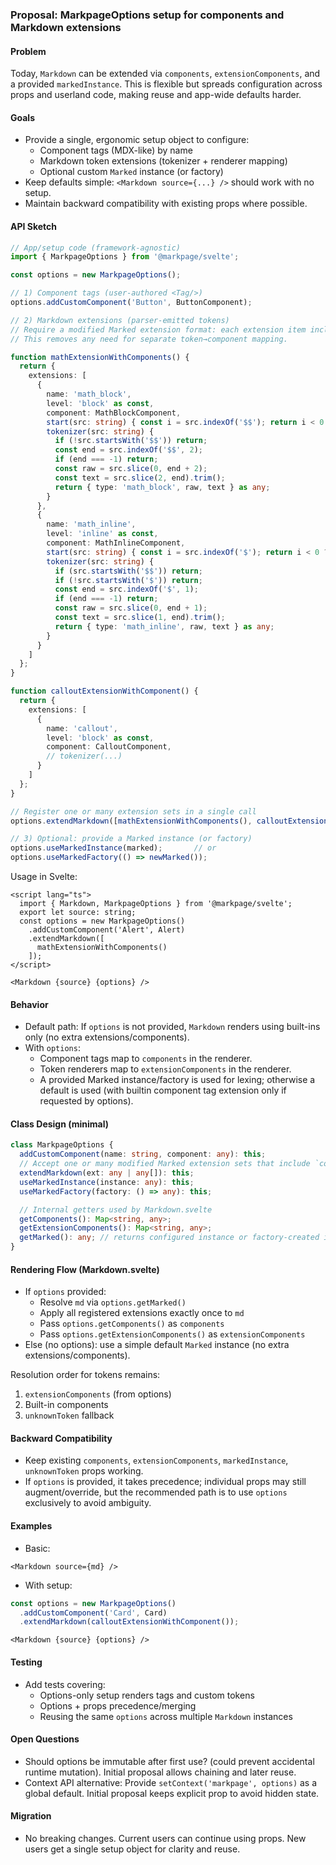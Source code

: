 ### Proposal: MarkpageOptions setup for components and Markdown extensions

#### Problem
Today, `Markdown` can be extended via `components`, `extensionComponents`, and a provided `markedInstance`. This is flexible but spreads configuration across props and userland code, making reuse and app-wide defaults harder.

#### Goals
- Provide a single, ergonomic setup object to configure:
  - Component tags (MDX-like) by name
  - Markdown token extensions (tokenizer + renderer mapping)
  - Optional custom `Marked` instance (or factory)
- Keep defaults simple: `<Markdown source={...} />` should work with no setup.
- Maintain backward compatibility with existing props where possible.

#### API Sketch
```ts
// App/setup code (framework-agnostic)
import { MarkpageOptions } from '@markpage/svelte';

const options = new MarkpageOptions();

// 1) Component tags (user-authored <Tag/>)
options.addCustomComponent('Button', ButtonComponent);

// 2) Markdown extensions (parser-emitted tokens)
// Require a modified Marked extension format: each extension item includes `component`.
// This removes any need for separate token→component mapping.

function mathExtensionWithComponents() {
  return {
    extensions: [
      {
        name: 'math_block',
        level: 'block' as const,
        component: MathBlockComponent,
        start(src: string) { const i = src.indexOf('$$'); return i < 0 ? undefined : i; },
        tokenizer(src: string) {
          if (!src.startsWith('$$')) return;
          const end = src.indexOf('$$', 2);
          if (end === -1) return;
          const raw = src.slice(0, end + 2);
          const text = src.slice(2, end).trim();
          return { type: 'math_block', raw, text } as any;
        }
      },
      {
        name: 'math_inline',
        level: 'inline' as const,
        component: MathInlineComponent,
        start(src: string) { const i = src.indexOf('$'); return i < 0 ? undefined : i; },
        tokenizer(src: string) {
          if (src.startsWith('$$')) return;
          if (!src.startsWith('$')) return;
          const end = src.indexOf('$', 1);
          if (end === -1) return;
          const raw = src.slice(0, end + 1);
          const text = src.slice(1, end).trim();
          return { type: 'math_inline', raw, text } as any;
        }
      }
    ]
  };
}

function calloutExtensionWithComponent() {
  return {
    extensions: [
      {
        name: 'callout',
        level: 'block' as const,
        component: CalloutComponent,
        // tokenizer(...)
      }
    ]
  };
}

// Register one or many extension sets in a single call
options.extendMarkdown([mathExtensionWithComponents(), calloutExtensionWithComponent()]);

// 3) Optional: provide a Marked instance (or factory)
options.useMarkedInstance(marked);       // or
options.useMarkedFactory(() => newMarked());
```

Usage in Svelte:
```svelte
<script lang="ts">
  import { Markdown, MarkpageOptions } from '@markpage/svelte';
  export let source: string;
  const options = new MarkpageOptions()
    .addCustomComponent('Alert', Alert)
    .extendMarkdown([
      mathExtensionWithComponents()
    ]);
</script>

<Markdown {source} {options} />
```

#### Behavior
- Default path: If `options` is not provided, `Markdown` renders using built-ins only (no extra extensions/components).
- With `options`:
  - Component tags map to `components` in the renderer.
  - Token renderers map to `extensionComponents` in the renderer.
  - A provided Marked instance/factory is used for lexing; otherwise a default is used (with builtin component tag extension only if requested by options).

#### Class Design (minimal)
```ts
class MarkpageOptions {
  addCustomComponent(name: string, component: any): this;
  // Accept one or many modified Marked extension sets that include `component`
  extendMarkdown(ext: any | any[]): this;
  useMarkedInstance(instance: any): this;
  useMarkedFactory(factory: () => any): this;

  // Internal getters used by Markdown.svelte
  getComponents(): Map<string, any>;
  getExtensionComponents(): Map<string, any>;
  getMarked(): any; // returns configured instance or factory-created instance
}
```

#### Rendering Flow (Markdown.svelte)
- If `options` provided:
  - Resolve `md` via `options.getMarked()`
  - Apply all registered extensions exactly once to `md`
  - Pass `options.getComponents()` as `components`
  - Pass `options.getExtensionComponents()` as `extensionComponents`
- Else (no options): use a simple default `Marked` instance (no extra extensions/components).

Resolution order for tokens remains:
1. `extensionComponents` (from options)
2. Built-in components
3. `unknownToken` fallback

#### Backward Compatibility
- Keep existing `components`, `extensionComponents`, `markedInstance`, `unknownToken` props working.
- If `options` is provided, it takes precedence; individual props may still augment/override, but the recommended path is to use `options` exclusively to avoid ambiguity.

#### Examples
- Basic:
```svelte
<Markdown source={md} />
```

- With setup:
```ts
const options = new MarkpageOptions()
  .addCustomComponent('Card', Card)
  .extendMarkdown(calloutExtensionWithComponent());
```
```svelte
<Markdown {source} {options} />
```

#### Testing
- Add tests covering:
  - Options-only setup renders tags and custom tokens
  - Options + props precedence/merging
  - Reusing the same `options` across multiple `Markdown` instances

#### Open Questions
- Should options be immutable after first use? (could prevent accidental runtime mutation). Initial proposal allows chaining and later reuse.
- Context API alternative: Provide `setContext('markpage', options)` as a global default. Initial proposal keeps explicit prop to avoid hidden state.

#### Migration
- No breaking changes. Current users can continue using props. New users get a single setup object for clarity and reuse.


